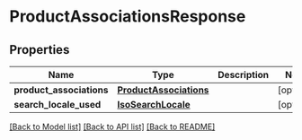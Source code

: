 # ProductAssociationsResponse

## Properties
Name | Type | Description | Notes
------------ | ------------- | ------------- | -------------
**product_associations** | [**ProductAssociations**](ProductAssociations.md) |  | [optional] 
**search_locale_used** | [**IsoSearchLocale**](IsoSearchLocale.md) |  | [optional] 

[[Back to Model list]](../README.md#documentation-for-models) [[Back to API list]](../README.md#documentation-for-api-endpoints) [[Back to README]](../README.md)


